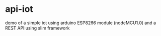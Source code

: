 # api-iot
demo of a simple iot using arduino ESP8266 module (nodeMCU1.0) and a REST API using slim framework
